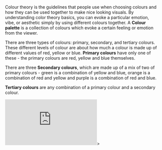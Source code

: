 Colour theory is the guidelines that people use when choosing colours and how they can be used together to make nice looking visuals. By understanding color theory basics, you can evoke a particular emotion, vibe, or aesthetic simply by using different colours together. A **Colour palette** is a collection of colours which evoke a certain feeling or emotion from the viewer.


There are three types of colours: primary, secondary, and tertiary colours. These different levels of colour are about how much a colour is made up of different values of red, yellow or blue. **Primary colours** have only one of these - the primary colours are red, yellow and blue themselves. 

There are three **Secondary colours**, which are made up of a mix of two of primary colours - green is a combination of yellow and blue, orange is a combination of red and yellow and purple is a combination of red and blue.

**Tertiary colours** are any combination of a primary colour and a secondary colour.

<iframe src="https://paletton.com/#uid=1000u0kllllaFw0g0qFqFg0w0aF" title="Paletton palette chooser" frameborder="0"></iframe>>


